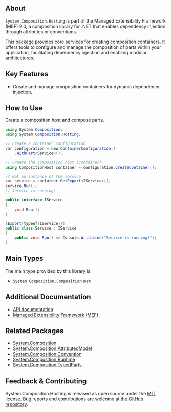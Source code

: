 ## About

<!-- A description of the package and where one can find more documentation -->

`System.Composition.Hosting` is part of the Managed Extensibility Framework (MEF) 2.0, a composition library for .NET that enables dependency injection through attributes or conventions.

This package provides core services for creating composition containers.
It offers tools to configure and manage the composition of parts within your application, facilitating dependency injection and enabling modular architectures.

## Key Features

<!-- The key features of this package -->

* Create and manage composition containers for dynamic dependency injection.

## How to Use

<!-- A compelling example on how to use this package with code, as well as any specific guidelines for when to use the package -->

Create a composition host and compose parts.

```csharp
using System.Composition;
using System.Composition.Hosting;

// Create a container configuration
var configuration = new ContainerConfiguration()
    .WithPart<Service>();

// Create the composition host (container)
using CompositionHost container = configuration.CreateContainer();

// Get an instance of the service
var service = container.GetExport<IService>();
service.Run();
// Service is running!

public interface IService
{
    void Run();
}

[Export(typeof(IService))]
public class Service : IService
{
    public void Run() => Console.WriteLine("Service is running!");
}
```

## Main Types

<!-- The main types provided in this library -->

The main type provided by this library is:

* `System.Composition.CompositionHost`

## Additional Documentation

<!-- Links to further documentation. Remove conceptual documentation if not available for the library. -->

* [API documentation](https://learn.microsoft.com/dotnet/api/system.composition.hosting)
* [Managed Extensibility Framework (MEF)](https://learn.microsoft.com/dotnet/framework/mef/)

## Related Packages

<!-- The related packages associated with this package -->

* [System.Composition](https://www.nuget.org/packages/System.Composition)
* [System.Composition.AttributedModel](https://www.nuget.org/packages/System.Composition.AttributedModel)
* [System.Composition.Convention](https://www.nuget.org/packages/System.Composition.Convention)
* [System.Composition.Runtime](https://www.nuget.org/packages/System.Composition.Runtime)
* [System.Composition.TypedParts](https://www.nuget.org/packages/System.Composition.TypedParts)

## Feedback & Contributing

<!-- How to provide feedback on this package and contribute to it -->

System.Composition.Hosting is released as open source under the [MIT license](https://licenses.nuget.org/MIT).
Bug reports and contributions are welcome at [the GitHub repository](https://github.com/dotnet/runtime).
